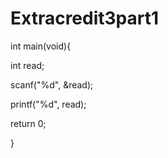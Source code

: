 # Extracredit3part1
int main(void){

int read;

scanf("%d", &read);

printf("%d", read);

return 0;

}
